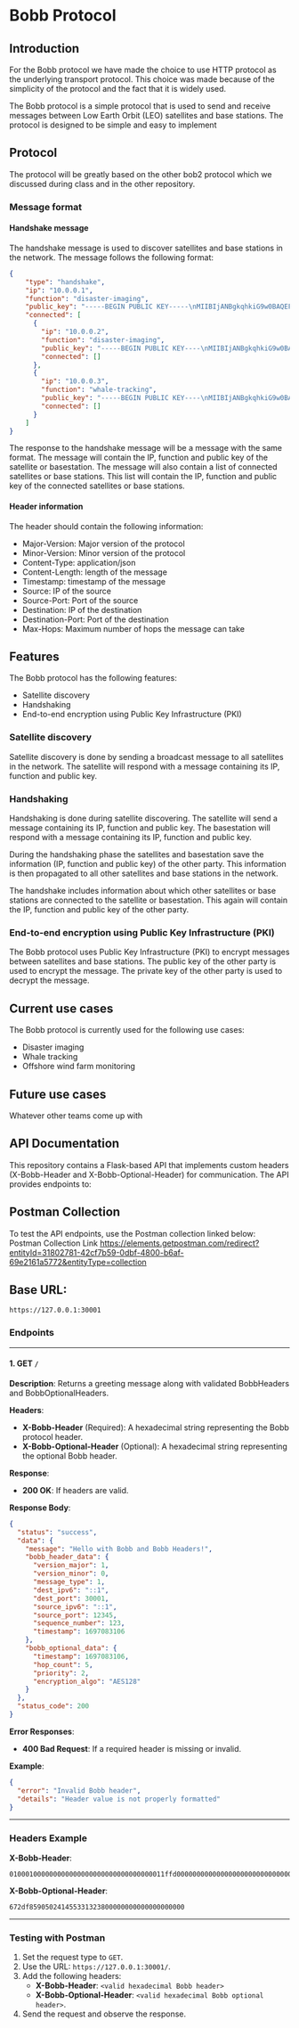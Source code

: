 # Bobb Protocol

## Introduction
For the Bobb protocol we have made the choice to use HTTP protocol as the underlying transport protocol. This choice was made because of the simplicity of the protocol and the fact that it is widely used.

The Bobb protocol is a simple protocol that is used to send and receive messages between Low Earth Orbit (LEO) satellites and base stations. The protocol is designed to be simple and easy to implement

## Protocol
The protocol will be greatly based on the other bob2 protocol which we discussed during class and in the other repository.

### Message format
#### Handshake message
The handshake message is used to discover satellites and base stations in the network. The message follows the following format:
```json
{
    "type": "handshake",
    "ip": "10.0.0.1",
    "function": "disaster-imaging",
    "public_key": "-----BEGIN PUBLIC KEY-----\nMIIBIjANBgkqhkiG9w0BAQEFAAOCAQ8AMIIBCgKCAQEAzZ",
    "connected": [
      {
        "ip": "10.0.0.2",
        "function": "disaster-imaging",
        "public_key": "-----BEGIN PUBLIC KEY----\nMIIBIjANBgkqhkiG9w0BAQEFAAOCAQ8AMIIBCgKCAQEAzZ",
        "connected": []
      },
      {
        "ip": "10.0.0.3",
        "function": "whale-tracking",
        "public_key": "-----BEGIN PUBLIC KEY----\nMIIBIjANBgkqhkiG9w0BAQEFAAOCAQ8AMIIBCgKCAQEAzZ",
        "connected": []
      }
    ]
}
```

The response to the handshake message will be a message with the same format. The message will contain the IP, function and public key of the satellite or basestation. The message will also contain a list of connected satellites or base stations. This list will contain the IP, function and public key of the connected satellites or base stations.

#### Header information
The header should contain the following information:
- Major-Version: Major version of the protocol
- Minor-Version: Minor version of the protocol
- Content-Type: application/json
- Content-Length: length of the message
- Timestamp: timestamp of the message
- Source: IP of the source
- Source-Port: Port of the source
- Destination: IP of the destination
- Destination-Port: Port of the destination
- Max-Hops: Maximum number of hops the message can take

## Features
The Bobb protocol has the following features:
- Satellite discovery
- Handshaking
- End-to-end encryption using Public Key Infrastructure (PKI)

### Satellite discovery
Satellite discovery is done by sending a broadcast message to all satellites in the network. The satellite will respond with a message containing its IP, function and public key.

### Handshaking
Handshaking is done during satellite discovering. The satellite will send a message containing its IP, function and public key. The basestation will respond with a message containing its IP, function and public key.

During the handshaking phase the satellites and basestation save the information (IP, function and public key) of the other party. This information is then propagated to all other satellites and base stations in the network.

The handshake includes information about which other satellites or base stations are connected to the satellite or basestation. This again will contain the IP, function and public key of the other party.

### End-to-end encryption using Public Key Infrastructure (PKI)
The Bobb protocol uses Public Key Infrastructure (PKI) to encrypt messages between satellites and base stations. The public key of the other party is used to encrypt the message. The private key of the other party is used to decrypt the message.

## Current use cases
The Bobb protocol is currently used for the following use cases:
- Disaster imaging
- Whale tracking
- Offshore wind farm monitoring

## Future use cases
Whatever other teams come up with

## **API Documentation**
This repository contains a Flask-based API that implements custom headers (X-Bobb-Header and X-Bobb-Optional-Header) for communication. The API provides endpoints to:

## Postman Collection
To test the API endpoints, use the Postman collection linked below:
Postman Collection Link <https://elements.getpostman.com/redirect?entityId=31802781-42cf7b59-0dbf-4800-b6af-69e2161a5772&entityType=collection>

## **Base URL**:
```
https://127.0.0.1:30001
```

### **Endpoints**

---

#### **1. GET `/`**

**Description**:
Returns a greeting message along with validated BobbHeaders and BobbOptionalHeaders.

**Headers**:
- **X-Bobb-Header** (Required): A hexadecimal string representing the Bobb protocol header.
- **X-Bobb-Optional-Header** (Optional): A hexadecimal string representing the optional Bobb header.

**Response**:
- **200 OK**: If headers are valid.

**Response Body**:
```json
{
  "status": "success",
  "data": {
    "message": "Hello with Bobb and Bobb Headers!",
    "bobb_header_data": {
      "version_major": 1,
      "version_minor": 0,
      "message_type": 1,
      "dest_ipv6": "::1",
      "dest_port": 30001,
      "source_ipv6": "::1",
      "source_port": 12345,
      "sequence_number": 123,
      "timestamp": 1697083106
    },
    "bobb_optional_data": {
      "timestamp": 1697083106,
      "hop_count": 5,
      "priority": 2,
      "encryption_algo": "AES128"
    }
  },
  "status_code": 200
}
```

**Error Responses**:
- **400 Bad Request**: If a required header is missing or invalid.

**Example**:
```json
{
  "error": "Invalid Bobb header",
  "details": "Header value is not properly formatted"
}
```

---

### **Headers Example**

**X-Bobb-Header**:
```plaintext
010001000000000000000000000000000000011ffd0000000000000000000000000000000130390000007b672df81d
```

**X-Bobb-Optional-Header**:
```plaintext
672df859050241455331323800000000000000000000
```

---

### **Testing with Postman**

1. Set the request type to `GET`.
2. Use the URL: `https://127.0.0.1:30001/`.
3. Add the following headers:
   - **X-Bobb-Header**: `<valid hexadecimal Bobb header>`
   - **X-Bobb-Optional-Header**: `<valid hexadecimal Bobb optional header>`.
4. Send the request and observe the response.
